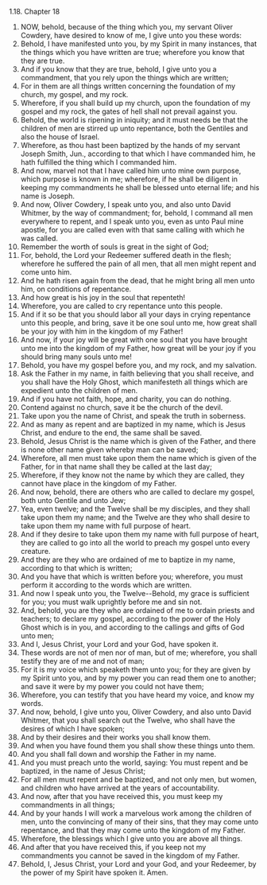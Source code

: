 1.18. Chapter 18
1. NOW, behold, because of the thing which you, my servant Oliver Cowdery, have desired to know of me, I give unto you these words:
2. Behold, I have manifested unto you, by my Spirit in many instances, that the things which you have written are true; wherefore you know that they are true.
3. And if you know that they are true, behold, I give unto you a commandment, that you rely upon the things which are written;
4. For in them are all things written concerning the foundation of my church, my gospel, and my rock.
5. Wherefore, if you shall build up my church, upon the foundation of my gospel and my rock, the gates of hell shall not prevail against you.
6. Behold, the world is ripening in iniquity; and it must needs be that the children of men are stirred up unto repentance, both the Gentiles and also the house of Israel.
7. Wherefore, as thou hast been baptized by the hands of my servant Joseph Smith, Jun., according to that which I have commanded him, he hath fulfilled the thing which I commanded him.
8. And now, marvel not that I have called him unto mine own purpose, which purpose is known in me; wherefore, if he shall be diligent in keeping my commandments he shall be blessed unto eternal life; and his name is Joseph.
9. And now, Oliver Cowdery, I speak unto you, and also unto David Whitmer, by the way of commandment; for, behold, I command all men everywhere to repent, and I speak unto you, even as unto Paul mine apostle, for you are called even with that same calling with which he was called.
10. Remember the worth of souls is great in the sight of God;
11. For, behold, the Lord your Redeemer suffered death in the flesh; wherefore he suffered the pain of all men, that all men might repent and come unto him.
12. And he hath risen again from the dead, that he might bring all men unto him, on conditions of repentance.
13. And how great is his joy in the soul that repenteth!
14. Wherefore, you are called to cry repentance unto this people.
15. And if it so be that you should labor all your days in crying repentance unto this people, and bring, save it be one soul unto me, how great shall be your joy with him in the kingdom of my Father!
16. And now, if your joy will be great with one soul that you have brought unto me into the kingdom of my Father, how great will be your joy if you should bring many souls unto me!
17. Behold, you have my gospel before you, and my rock, and my salvation.
18. Ask the Father in my name, in faith believing that you shall receive, and you shall have the Holy Ghost, which manifesteth all things which are expedient unto the children of men.
19. And if you have not faith, hope, and charity, you can do nothing.
20. Contend against no church, save it be the church of the devil.
21. Take upon you the name of Christ, and speak the truth in soberness.
22. And as many as repent and are baptized in my name, which is Jesus Christ, and endure to the end, the same shall be saved.
23. Behold, Jesus Christ is the name which is given of the Father, and there is none other name given whereby man can be saved;
24. Wherefore, all men must take upon them the name which is given of the Father, for in that name shall they be called at the last day;
25. Wherefore, if they know not the name by which they are called, they cannot have place in the kingdom of my Father.
26. And now, behold, there are others who are called to declare my gospel, both unto Gentile and unto Jew;
27. Yea, even twelve; and the Twelve shall be my disciples, and they shall take upon them my name; and the Twelve are they who shall desire to take upon them my name with full purpose of heart.
28. And if they desire to take upon them my name with full purpose of heart, they are called to go into all the world to preach my gospel unto every creature.
29. And they are they who are ordained of me to baptize in my name, according to that which is written;
30. And you have that which is written before you; wherefore, you must perform it according to the words which are written.
31. And now I speak unto you, the Twelve--Behold, my grace is sufficient for you; you must walk uprightly before me and sin not.
32. And, behold, you are they who are ordained of me to ordain priests and teachers; to declare my gospel, according to the power of the Holy Ghost which is in you, and according to the callings and gifts of God unto men;
33. And I, Jesus Christ, your Lord and your God, have spoken it.
34. These words are not of men nor of man, but of me; wherefore, you shall testify they are of me and not of man;
35. For it is my voice which speaketh them unto you; for they are given by my Spirit unto you, and by my power you can read them one to another; and save it were by my power you could not have them;
36. Wherefore, you can testify that you have heard my voice, and know my words.
37. And now, behold, I give unto you, Oliver Cowdery, and also unto David Whitmer, that you shall search out the Twelve, who shall have the desires of which I have spoken;
38. And by their desires and their works you shall know them.
39. And when you have found them you shall show these things unto them.
40. And you shall fall down and worship the Father in my name.
41. And you must preach unto the world, saying: You must repent and be baptized, in the name of Jesus Christ;
42. For all men must repent and be baptized, and not only men, but women, and children who have arrived at the years of accountability.
43. And now, after that you have received this, you must keep my commandments in all things;
44. And by your hands I will work a marvelous work among the children of men, unto the convincing of many of their sins, that they may come unto repentance, and that they may come unto the kingdom of my Father.
45. Wherefore, the blessings which I give unto you are above all things.
46. And after that you have received this, if you keep not my commandments you cannot be saved in the kingdom of my Father.
47. Behold, I, Jesus Christ, your Lord and your God, and your Redeemer, by the power of my Spirit have spoken it. Amen.

